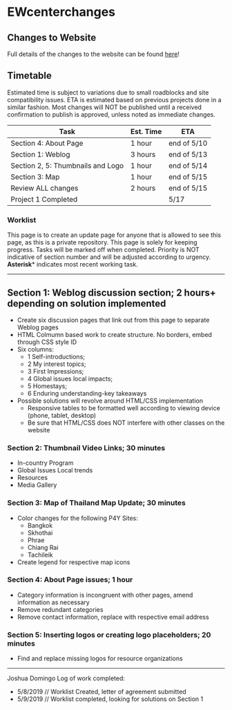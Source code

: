 # EWcenterchanges

## Changes to Website

Full details of the changes to the website can be found [here](https://github.com/sudoyashi/ewcenterchanges/changelog.md)!

## Timetable

Estimated time is subject to variations due to small roadblocks and site compatibility issues. ETA is estimated based on previous projects done in a similar fashion. Most changes will NOT be published until a received confirmation to publish is approved, unless noted as immediate changes.

| Task                              | Est. Time | ETA         |
| --------------------------------- | --------- | ----------- |
| Section 4: About Page             | 1 hour    | end of 5/10 |
| Section 1: Weblog                 | 3 hours   | end of 5/13 |
| Section 2, 5: Thumbnails and Logo | 1 hour    | end of 5/14 |
| Section 3: Map                    | 1 hour    | end of 5/15 |
| Review ALL changes                | 2 hours   | end of 5/15 |
| Project 1 Completed               |           | 5/17        |

### Worklist

This page is to create an update page for anyone that is allowed to see this page, as this is a private repository. This page is solely for keeping progress. Tasks will be marked off when completed. Priority is NOT indicative of section number and will be adjusted according to urgency. **Asterisk*** indicates most recent working task.

<hr />

## Section 1: Weblog discussion section; 2 hours+ depending on solution implemented

- Create six discussion pages that link out from this page to separate Weblog pages
- HTML Colmumn based work to create structure. No borders, embed through CSS style ID
- Six columns:
  - 1 Self-introductions;
  - 2 My interest topics;
  - 3 First Impressions;
  - 4 Global issues local impacts;
  - 5 Homestays;
  - 6 Enduring understanding-key takeaways
- Possible solutions will revolve around HTML/CSS implementation
  - Responsive tables to be formatted well according to viewing device  (phone, tablet, desktop)
  - Be sure that HTML/CSS does NOT interfere with other classes on the website

### Section 2: Thumbnail Video Links; 30 minutes

- In-country Program
- Global Issues Local trends
- Resources
- Media Gallery

### Section 3: Map of Thailand Map Update; 30 minutes

- Color changes for the following P4Y Sites:
  - Bangkok
  - Skhothai
  - Phrae
  - Chiang Rai
  - Tachileik
- Create legend for respective map icons

### Section 4: About Page issues; 1 hour

- Category information is incongruent with other pages, amend information as necessary
- Remove redundant categories
- Remove contact information, replace with respective email address

### Section 5: Inserting logos or creating logo placeholders; 20 minutes

- Find and replace missing logos for resource organizations

<hr />

Joshua Domingo
Log of work completed:

- 5/8/2019 // Worklist Created, letter of agreement submitted
- 5/9/2019 // Worklist completed, looking for solutions on Section 1
